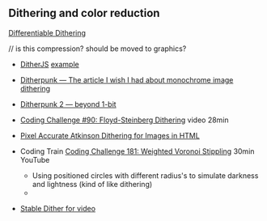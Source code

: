 
Dithering and color reduction
-----------------------------

[Differentiable Dithering](https://www.peterstefek.me/differentiable-dithering.html)

// is this compression? should be moved to graphics?
* [DitherJS](https://github.com/danielepiccone/ditherjs) [example](http://danielepiccone.github.io/ditherjs/)
* [Ditherpunk — The article I wish I had about monochrome image dithering](https://surma.dev/things/ditherpunk/)
* [Ditherpunk 2 — beyond 1-bit](https://www.makeworld.gq/2021/02/dithering.html)

* [Coding Challenge #90: Floyd-Steinberg Dithering](https://www.youtube.com/watch?v=0L2n8Tg2FwI) video 28min

* [Pixel Accurate Atkinson Dithering for Images in HTML](https://sheep.horse/2022/12/pixel_accurate_atkinson_dithering_for_images_in_ht.html)

* Coding Train [Coding Challenge 181: Weighted Voronoi Stippling](https://www.youtube.com/watch?v=Bxdt6T_1qgc) 30min YouTube
    * Using positioned circles with different radius's to simulate darkness and lightness (kind of like dithering)
    * 

* [Stable Dither for video](https://forums.tigsource.com/index.php?topic=40832.msg1363742#msg1363742)